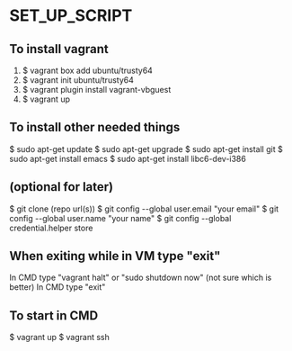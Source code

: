 # SET_UP_SCRIPT

## To install vagrant
1. $ vagrant box add ubuntu/trusty64
2. $ vagrant init ubuntu/trusty64
3. $ vagrant plugin install vagrant-vbguest
4. $ vagrant up
## To install other needed things
$ sudo apt-get update
$ sudo apt-get upgrade
$ sudo apt-get install git
$ sudo apt-get install emacs
$ sudo apt-get install libc6-dev-i386
## (optional for later)
$ git clone (repo url(s))
$ git config --global user.email "your email"
$ git config --global user.name "your name"
$ git config --global credential.helper store
## When exiting while in VM type "exit"
In CMD type "vagrant halt" or "sudo shutdown now" (not sure which is better)
In CMD type "exit"
## To start in CMD
$ vagrant up
$ vagrant ssh
